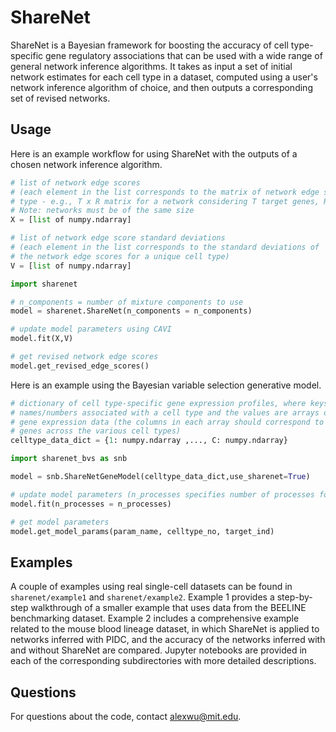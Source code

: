 # ShareNet
ShareNet is a Bayesian framework for boosting the accuracy of cell type-specific gene regulatory associations that can be used with a wide range of general network inference algorithms. It takes as input a set of initial network estimates for each cell type in a dataset, computed using a user's network inference algorithm of choice, and then outputs a corresponding set of revised networks.

## Usage
Here is an example workflow for using ShareNet with the outputs of a chosen network inference algorithm.
```python
# list of network edge scores 
# (each element in the list corresponds to the matrix of network edge scores for a unique cell 
# type - e.g., T x R matrix for a network considering T target genes, R regulator genes) 
# Note: networks must be of the same size
X = [list of numpy.ndarray]

# list of network edge score standard deviations
# (each element in the list corresponds to the standard deviations of 
# the network edge scores for a unique cell type)
V = [list of numpy.ndarray]

import sharenet

# n_components = number of mixture components to use 
model = sharenet.ShareNet(n_components = n_components)

# update model parameters using CAVI
model.fit(X,V)

# get revised network edge scores
model.get_revised_edge_scores()
```

Here is an example using the Bayesian variable selection generative model.
```python
# dictionary of cell type-specific gene expression profiles, where keys are the 
# names/numbers associated with a cell type and the values are arrays of the corresponding
# gene expression data (the columns in each array should correspond to the same set of 
# genes across the various cell types)
celltype_data_dict = {1: numpy.ndarray ,..., C: numpy.ndarray}

import sharenet_bvs as snb

model = snb.ShareNetGeneModel(celltype_data_dict,use_sharenet=True)

# update model parameters (n_processes specifies number of processes for parallelization)
model.fit(n_processes = n_processes)

# get model parameters
model.get_model_params(param_name, celltype_no, target_ind)
```

## Examples
A couple of examples using real single-cell datasets can be found in ```sharenet/example1``` and ```sharenet/example2```. Example 1 provides a step-by-step walkthrough of a smaller example that uses data from the BEELINE benchmarking dataset. Example 2 includes a comprehensive example related to the mouse blood lineage dataset, in which ShareNet is applied to networks inferred with PIDC, and the accuracy of the networks inferred with and without ShareNet are compared. Jupyter notebooks are provided in each of the corresponding subdirectories with more detailed descriptions.

## Questions
For questions about the code, contact [alexwu@mit.edu](mailto:alexwu@mit.edu).
